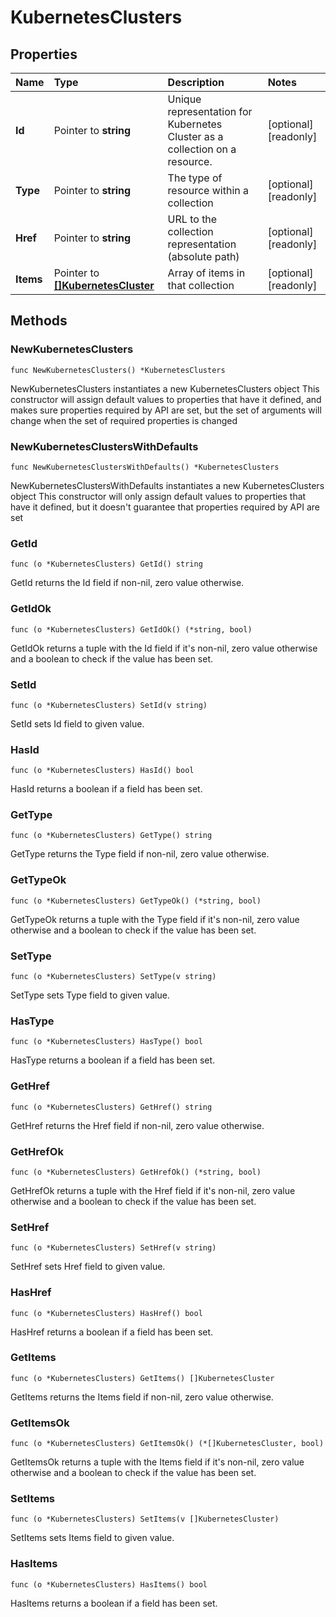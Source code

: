 # KubernetesClusters

## Properties

| Name | Type | Description | Notes |
| :--- | :--- | :--- | :--- |
| **Id** | Pointer to **string** | Unique representation for Kubernetes Cluster as a collection on a resource. | \[optional\] \[readonly\] |
| **Type** | Pointer to **string** | The type of resource within a collection | \[optional\] \[readonly\] |
| **Href** | Pointer to **string** | URL to the collection representation \(absolute path\) | \[optional\] \[readonly\] |
| **Items** | Pointer to [**\[\]KubernetesCluster**](kubernetescluster.md) | Array of items in that collection | \[optional\] \[readonly\] |

## Methods

### NewKubernetesClusters

`func NewKubernetesClusters() *KubernetesClusters`

NewKubernetesClusters instantiates a new KubernetesClusters object This constructor will assign default values to properties that have it defined, and makes sure properties required by API are set, but the set of arguments will change when the set of required properties is changed

### NewKubernetesClustersWithDefaults

`func NewKubernetesClustersWithDefaults() *KubernetesClusters`

NewKubernetesClustersWithDefaults instantiates a new KubernetesClusters object This constructor will only assign default values to properties that have it defined, but it doesn't guarantee that properties required by API are set

### GetId

`func (o *KubernetesClusters) GetId() string`

GetId returns the Id field if non-nil, zero value otherwise.

### GetIdOk

`func (o *KubernetesClusters) GetIdOk() (*string, bool)`

GetIdOk returns a tuple with the Id field if it's non-nil, zero value otherwise and a boolean to check if the value has been set.

### SetId

`func (o *KubernetesClusters) SetId(v string)`

SetId sets Id field to given value.

### HasId

`func (o *KubernetesClusters) HasId() bool`

HasId returns a boolean if a field has been set.

### GetType

`func (o *KubernetesClusters) GetType() string`

GetType returns the Type field if non-nil, zero value otherwise.

### GetTypeOk

`func (o *KubernetesClusters) GetTypeOk() (*string, bool)`

GetTypeOk returns a tuple with the Type field if it's non-nil, zero value otherwise and a boolean to check if the value has been set.

### SetType

`func (o *KubernetesClusters) SetType(v string)`

SetType sets Type field to given value.

### HasType

`func (o *KubernetesClusters) HasType() bool`

HasType returns a boolean if a field has been set.

### GetHref

`func (o *KubernetesClusters) GetHref() string`

GetHref returns the Href field if non-nil, zero value otherwise.

### GetHrefOk

`func (o *KubernetesClusters) GetHrefOk() (*string, bool)`

GetHrefOk returns a tuple with the Href field if it's non-nil, zero value otherwise and a boolean to check if the value has been set.

### SetHref

`func (o *KubernetesClusters) SetHref(v string)`

SetHref sets Href field to given value.

### HasHref

`func (o *KubernetesClusters) HasHref() bool`

HasHref returns a boolean if a field has been set.

### GetItems

`func (o *KubernetesClusters) GetItems() []KubernetesCluster`

GetItems returns the Items field if non-nil, zero value otherwise.

### GetItemsOk

`func (o *KubernetesClusters) GetItemsOk() (*[]KubernetesCluster, bool)`

GetItemsOk returns a tuple with the Items field if it's non-nil, zero value otherwise and a boolean to check if the value has been set.

### SetItems

`func (o *KubernetesClusters) SetItems(v []KubernetesCluster)`

SetItems sets Items field to given value.

### HasItems

`func (o *KubernetesClusters) HasItems() bool`

HasItems returns a boolean if a field has been set.

